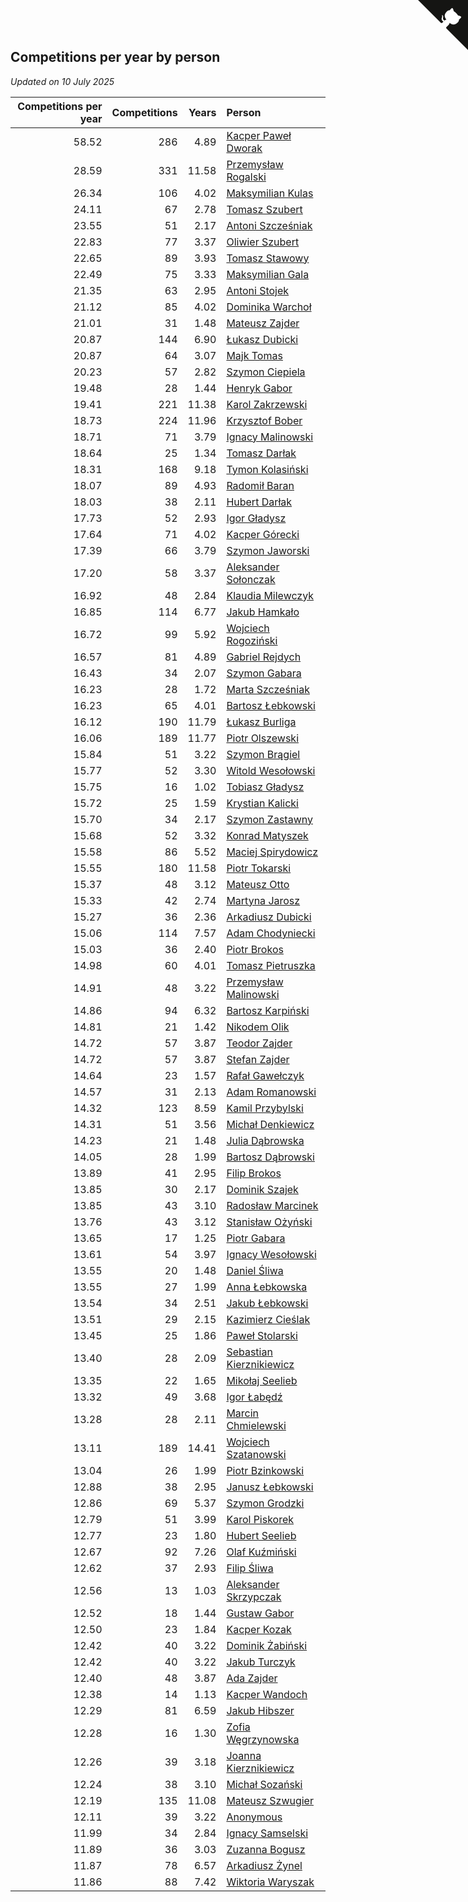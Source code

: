 ## Competitions per year by person

*Updated on 10 July 2025*

| Competitions per year | Competitions | Years | Person |
| ---: | ---: | ---: | :--- |
| 58.52 | 286 | 4.89 | [Kacper Paweł Dworak](https://www.worldcubeassociation.org/persons/2020DWOR01) |
| 28.59 | 331 | 11.58 | [Przemysław Rogalski](https://www.worldcubeassociation.org/persons/2013ROGA02) |
| 26.34 | 106 | 4.02 | [Maksymilian Kulas](https://www.worldcubeassociation.org/persons/2021KULA02) |
| 24.11 | 67 | 2.78 | [Tomasz Szubert](https://www.worldcubeassociation.org/persons/2022SZUB02) |
| 23.55 | 51 | 2.17 | [Antoni Szcześniak](https://www.worldcubeassociation.org/persons/2023SZCZ04) |
| 22.83 | 77 | 3.37 | [Oliwier Szubert](https://www.worldcubeassociation.org/persons/2022SZUB01) |
| 22.65 | 89 | 3.93 | [Tomasz Stawowy](https://www.worldcubeassociation.org/persons/2021STAW01) |
| 22.49 | 75 | 3.33 | [Maksymilian Gala](https://www.worldcubeassociation.org/persons/2022GALA01) |
| 21.35 | 63 | 2.95 | [Antoni Stojek](https://www.worldcubeassociation.org/persons/2022STOJ03) |
| 21.12 | 85 | 4.02 | [Dominika Warchoł](https://www.worldcubeassociation.org/persons/2021WARC01) |
| 21.01 | 31 | 1.48 | [Mateusz Zajder](https://www.worldcubeassociation.org/persons/2024ZAJD01) |
| 20.87 | 144 | 6.90 | [Łukasz Dubicki](https://www.worldcubeassociation.org/persons/2018DUBI01) |
| 20.87 | 64 | 3.07 | [Majk Tomas](https://www.worldcubeassociation.org/persons/2022TOMA05) |
| 20.23 | 57 | 2.82 | [Szymon Ciepiela](https://www.worldcubeassociation.org/persons/2022CIEP01) |
| 19.48 | 28 | 1.44 | [Henryk Gabor](https://www.worldcubeassociation.org/persons/2024GABO02) |
| 19.41 | 221 | 11.38 | [Karol Zakrzewski](https://www.worldcubeassociation.org/persons/2014ZAKR01) |
| 18.73 | 224 | 11.96 | [Krzysztof Bober](https://www.worldcubeassociation.org/persons/2013BOBE01) |
| 18.71 | 71 | 3.79 | [Ignacy Malinowski](https://www.worldcubeassociation.org/persons/2021MALI02) |
| 18.64 | 25 | 1.34 | [Tomasz Darłak](https://www.worldcubeassociation.org/persons/2024DARL01) |
| 18.31 | 168 | 9.18 | [Tymon Kolasiński](https://www.worldcubeassociation.org/persons/2016KOLA02) |
| 18.07 | 89 | 4.93 | [Radomił Baran](https://www.worldcubeassociation.org/persons/2020BARA02) |
| 18.03 | 38 | 2.11 | [Hubert Darłak](https://www.worldcubeassociation.org/persons/2023DARL03) |
| 17.73 | 52 | 2.93 | [Igor Gładysz](https://www.worldcubeassociation.org/persons/2022GLAD01) |
| 17.64 | 71 | 4.02 | [Kacper Górecki](https://www.worldcubeassociation.org/persons/2021GORE01) |
| 17.39 | 66 | 3.79 | [Szymon Jaworski](https://www.worldcubeassociation.org/persons/2021JAWO01) |
| 17.20 | 58 | 3.37 | [Aleksander Sołonczak](https://www.worldcubeassociation.org/persons/2022SOLO01) |
| 16.92 | 48 | 2.84 | [Klaudia Milewczyk](https://www.worldcubeassociation.org/persons/2022MILE05) |
| 16.85 | 114 | 6.77 | [Jakub Hamkało](https://www.worldcubeassociation.org/persons/2018HAMK01) |
| 16.72 | 99 | 5.92 | [Wojciech Rogoziński](https://www.worldcubeassociation.org/persons/2019ROGO04) |
| 16.57 | 81 | 4.89 | [Gabriel Rejdych](https://www.worldcubeassociation.org/persons/2020REJD01) |
| 16.43 | 34 | 2.07 | [Szymon Gabara](https://www.worldcubeassociation.org/persons/2023GABA01) |
| 16.23 | 28 | 1.72 | [Marta Szcześniak](https://www.worldcubeassociation.org/persons/2023SZCZ07) |
| 16.23 | 65 | 4.01 | [Bartosz Łebkowski](https://www.worldcubeassociation.org/persons/2021LEBK01) |
| 16.12 | 190 | 11.79 | [Łukasz Burliga](https://www.worldcubeassociation.org/persons/2013BURL01) |
| 16.06 | 189 | 11.77 | [Piotr Olszewski](https://www.worldcubeassociation.org/persons/2013OLSZ02) |
| 15.84 | 51 | 3.22 | [Szymon Brągiel](https://www.worldcubeassociation.org/persons/2022BRAG03) |
| 15.77 | 52 | 3.30 | [Witold Wesołowski](https://www.worldcubeassociation.org/persons/2022WESO01) |
| 15.75 | 16 | 1.02 | [Tobiasz Gładysz](https://www.worldcubeassociation.org/persons/2024GLAD02) |
| 15.72 | 25 | 1.59 | [Krystian Kalicki](https://www.worldcubeassociation.org/persons/2023KALI10) |
| 15.70 | 34 | 2.17 | [Szymon Zastawny](https://www.worldcubeassociation.org/persons/2023ZAST01) |
| 15.68 | 52 | 3.32 | [Konrad Matyszek](https://www.worldcubeassociation.org/persons/2022MATY02) |
| 15.58 | 86 | 5.52 | [Maciej Spirydowicz](https://www.worldcubeassociation.org/persons/2020SPIR01) |
| 15.55 | 180 | 11.58 | [Piotr Tokarski](https://www.worldcubeassociation.org/persons/2013TOKA01) |
| 15.37 | 48 | 3.12 | [Mateusz Otto](https://www.worldcubeassociation.org/persons/2022OTTO01) |
| 15.33 | 42 | 2.74 | [Martyna Jarosz](https://www.worldcubeassociation.org/persons/2022JARO01) |
| 15.27 | 36 | 2.36 | [Arkadiusz Dubicki](https://www.worldcubeassociation.org/persons/2023DUBI01) |
| 15.06 | 114 | 7.57 | [Adam Chodyniecki](https://www.worldcubeassociation.org/persons/2017CHOD02) |
| 15.03 | 36 | 2.40 | [Piotr Brokos](https://www.worldcubeassociation.org/persons/2023BROK01) |
| 14.98 | 60 | 4.01 | [Tomasz Pietruszka](https://www.worldcubeassociation.org/persons/2021PIET01) |
| 14.91 | 48 | 3.22 | [Przemysław Malinowski](https://www.worldcubeassociation.org/persons/2022MALI01) |
| 14.86 | 94 | 6.32 | [Bartosz Karpiński](https://www.worldcubeassociation.org/persons/2019KARP03) |
| 14.81 | 21 | 1.42 | [Nikodem Olik](https://www.worldcubeassociation.org/persons/2024OLIK01) |
| 14.72 | 57 | 3.87 | [Teodor Zajder](https://www.worldcubeassociation.org/persons/2021ZAJD03) |
| 14.72 | 57 | 3.87 | [Stefan Zajder](https://www.worldcubeassociation.org/persons/2021ZAJD02) |
| 14.64 | 23 | 1.57 | [Rafał Gawełczyk](https://www.worldcubeassociation.org/persons/2023GAWE01) |
| 14.57 | 31 | 2.13 | [Adam Romanowski](https://www.worldcubeassociation.org/persons/2023ROMA10) |
| 14.32 | 123 | 8.59 | [Kamil Przybylski](https://www.worldcubeassociation.org/persons/2016PRZY01) |
| 14.31 | 51 | 3.56 | [Michał Denkiewicz](https://www.worldcubeassociation.org/persons/2021DENK01) |
| 14.23 | 21 | 1.48 | [Julia Dąbrowska](https://www.worldcubeassociation.org/persons/2024DABR01) |
| 14.05 | 28 | 1.99 | [Bartosz Dąbrowski](https://www.worldcubeassociation.org/persons/2023DABR07) |
| 13.89 | 41 | 2.95 | [Filip Brokos](https://www.worldcubeassociation.org/persons/2022BROK03) |
| 13.85 | 30 | 2.17 | [Dominik Szajek](https://www.worldcubeassociation.org/persons/2023SZAJ01) |
| 13.85 | 43 | 3.10 | [Radosław Marcinek](https://www.worldcubeassociation.org/persons/2022MARC05) |
| 13.76 | 43 | 3.12 | [Stanisław Ożyński](https://www.worldcubeassociation.org/persons/2022OZYN01) |
| 13.65 | 17 | 1.25 | [Piotr Gabara](https://www.worldcubeassociation.org/persons/2024GABA02) |
| 13.61 | 54 | 3.97 | [Ignacy Wesołowski](https://www.worldcubeassociation.org/persons/2021WESO01) |
| 13.55 | 20 | 1.48 | [Daniel Śliwa](https://www.worldcubeassociation.org/persons/2024SLIW01) |
| 13.55 | 27 | 1.99 | [Anna Łebkowska](https://www.worldcubeassociation.org/persons/2023LEBK04) |
| 13.54 | 34 | 2.51 | [Jakub Łebkowski](https://www.worldcubeassociation.org/persons/2023LEBK01) |
| 13.51 | 29 | 2.15 | [Kazimierz Cieślak](https://www.worldcubeassociation.org/persons/2023CIES01) |
| 13.45 | 25 | 1.86 | [Paweł Stolarski](https://www.worldcubeassociation.org/persons/2023STOL04) |
| 13.40 | 28 | 2.09 | [Sebastian Kierznikiewicz](https://www.worldcubeassociation.org/persons/2023KIER02) |
| 13.35 | 22 | 1.65 | [Mikołaj Seelieb](https://www.worldcubeassociation.org/persons/2023SEEL04) |
| 13.32 | 49 | 3.68 | [Igor Łabędź](https://www.worldcubeassociation.org/persons/2021LABE01) |
| 13.28 | 28 | 2.11 | [Marcin Chmielewski](https://www.worldcubeassociation.org/persons/2023CHMI01) |
| 13.11 | 189 | 14.41 | [Wojciech Szatanowski](https://www.worldcubeassociation.org/persons/2011SZAT01) |
| 13.04 | 26 | 1.99 | [Piotr Bzinkowski](https://www.worldcubeassociation.org/persons/2023BZIN01) |
| 12.88 | 38 | 2.95 | [Janusz Łebkowski](https://www.worldcubeassociation.org/persons/2022LEBK01) |
| 12.86 | 69 | 5.37 | [Szymon Grodzki](https://www.worldcubeassociation.org/persons/2020GROD01) |
| 12.79 | 51 | 3.99 | [Karol Piskorek](https://www.worldcubeassociation.org/persons/2021PISK01) |
| 12.77 | 23 | 1.80 | [Hubert Seelieb](https://www.worldcubeassociation.org/persons/2023SEEL02) |
| 12.67 | 92 | 7.26 | [Olaf Kuźmiński](https://www.worldcubeassociation.org/persons/2018KUZM02) |
| 12.62 | 37 | 2.93 | [Filip Śliwa](https://www.worldcubeassociation.org/persons/2022SLIW01) |
| 12.56 | 13 | 1.03 | [Aleksander Skrzypczak](https://www.worldcubeassociation.org/persons/2024SKRZ01) |
| 12.52 | 18 | 1.44 | [Gustaw Gabor](https://www.worldcubeassociation.org/persons/2024GABO01) |
| 12.50 | 23 | 1.84 | [Kacper Kozak](https://www.worldcubeassociation.org/persons/2023KOZA05) |
| 12.42 | 40 | 3.22 | [Dominik Żabiński](https://www.worldcubeassociation.org/persons/2022ZABI01) |
| 12.42 | 40 | 3.22 | [Jakub Turczyk](https://www.worldcubeassociation.org/persons/2022TURC02) |
| 12.40 | 48 | 3.87 | [Ada Zajder](https://www.worldcubeassociation.org/persons/2021ZAJD01) |
| 12.38 | 14 | 1.13 | [Kacper Wandoch](https://www.worldcubeassociation.org/persons/2024WAND01) |
| 12.29 | 81 | 6.59 | [Jakub Hibszer](https://www.worldcubeassociation.org/persons/2018HIBS01) |
| 12.28 | 16 | 1.30 | [Zofia Węgrzynowska](https://www.worldcubeassociation.org/persons/2024WEGR01) |
| 12.26 | 39 | 3.18 | [Joanna Kierznikiewicz](https://www.worldcubeassociation.org/persons/2022KIER01) |
| 12.24 | 38 | 3.10 | [Michał Sozański](https://www.worldcubeassociation.org/persons/2022SOZA02) |
| 12.19 | 135 | 11.08 | [Mateusz Szwugier](https://www.worldcubeassociation.org/persons/2014SZWU01) |
| 12.11 | 39 | 3.22 | [Anonymous](https://www.worldcubeassociation.org/persons/2022ANON03) |
| 11.99 | 34 | 2.84 | [Ignacy Samselski](https://www.worldcubeassociation.org/persons/2022SAMS03) |
| 11.89 | 36 | 3.03 | [Zuzanna Bogusz](https://www.worldcubeassociation.org/persons/2022BOGU01) |
| 11.87 | 78 | 6.57 | [Arkadiusz Żynel](https://www.worldcubeassociation.org/persons/2018ZYNE01) |
| 11.86 | 88 | 7.42 | [Wiktoria Waryszak](https://www.worldcubeassociation.org/persons/2018WARY01) |


<a href="https://github.com/maxidragon/wca_statistics_pl" class="github-corner" aria-label="View source on Github"><svg width="80" height="80" viewBox="0 0 250 250" style="fill:#151513; color:#fff; position: absolute; top: 0; border: 0; right: 0;" aria-hidden="true"><path d="M0,0 L115,115 L130,115 L142,142 L250,250 L250,0 Z"></path><path d="M128.3,109.0 C113.8,99.7 119.0,89.6 119.0,89.6 C122.0,82.7 120.5,78.6 120.5,78.6 C119.2,72.0 123.4,76.3 123.4,76.3 C127.3,80.9 125.5,87.3 125.5,87.3 C122.9,97.6 130.6,101.9 134.4,103.2" fill="currentColor" style="transform-origin: 130px 106px;" class="octo-arm"></path><path d="M115.0,115.0 C114.9,115.1 118.7,116.5 119.8,115.4 L133.7,101.6 C136.9,99.2 139.9,98.4 142.2,98.6 C133.8,88.0 127.5,74.4 143.8,58.0 C148.5,53.4 154.0,51.2 159.7,51.0 C160.3,49.4 163.2,43.6 171.4,40.1 C171.4,40.1 176.1,42.5 178.8,56.2 C183.1,58.6 187.2,61.8 190.9,65.4 C194.5,69.0 197.7,73.2 200.1,77.6 C213.8,80.2 216.3,84.9 216.3,84.9 C212.7,93.1 206.9,96.0 205.4,96.6 C205.1,102.4 203.0,107.8 198.3,112.5 C181.9,128.9 168.3,122.5 157.7,114.1 C157.9,116.9 156.7,120.9 152.7,124.9 L141.0,136.5 C139.8,137.7 141.6,141.9 141.8,141.8 Z" fill="currentColor" class="octo-body"></path></svg></a><style>.github-corner:hover .octo-arm{animation:octocat-wave 560ms ease-in-out}@keyframes octocat-wave{0%,100%{transform:rotate(0)}20%,60%{transform:rotate(-25deg)}40%,80%{transform:rotate(10deg)}}@media (max-width:500px){.github-corner:hover .octo-arm{animation:none}.github-corner .octo-arm{animation:octocat-wave 560ms ease-in-out}}</style>
